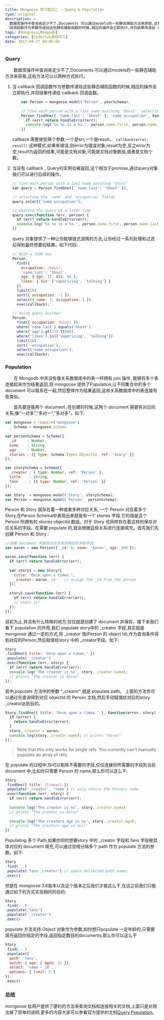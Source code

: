 ```yaml
---
title: Mongoose 学习笔记二 — Query & Population
type: original
description: >-
  数据库操作中查询肯定少不了,Documents 可以通过models的一些静态辅助方法来获取,这些方法可以以两种方式执行。1. 当 callback
  回调函数作为参数传递给这些静态辅助函数的时候,相应的操作会立即执行,并将结果传递给 callback 回调函数。
tags: [Mongoose,Mongodb]
categories: [nodeclub源码学习]
date: 2017-04-27 00:06:04
---
```


### Query

　　数据库操作中查询肯定少不了,Documents 可以通过models的一些静态辅助方法来获取,这些方法可以以两种方式执行。

1. 当 callback 回调函数作为参数传递给这些静态辅助函数的时候,相应的操作会立即执行,并将结果传递给 callback 回调函数。

    ```javascript
        var Person = mongoose.model('Person', yourSchema);
        
        // find each person with a last name matching 'Ghost', selecting the `name` and `occupation` fields
        Person.findOne({ 'name.last': 'Ghost' }, 'name occupation', function (err, person) {
          if (err) return handleError(err);
          console.log('%s %s is a %s.', person.name.first, person.name.last, person.occupation) // Space Ghost is a talk show host.
        })
    ```
    
    callback 需要接受两个参数,一个是err,一个是result。`` callback(error, result)`` 这种模式,如果有错误,则error为错误对象,result为空,反之error为空,result为返回的结果,可能是文档对象,可能是文档对象数组,或者是文档个数。
    
2. 当没有 callback , Query的实例会被返回,这个相当于promise,通过query对象我们可以进行后续的操作。
    
    ```javascript
    // find each person with a last name matching 'Ghost'
    var query = Person.findOne({ 'name.last': 'Ghost' });
    
    // selecting the `name` and `occupation` fields
    query.select('name occupation');
    
    // execute the query at a later time
    query.exec(function (err, person) {
      if (err) return handleError(err);
      console.log('%s %s is a %s.', person.name.first, person.name.last, person.occupation) // Space Ghost is a talk show host.
    })
    ```
    query 对象提供了一种让你能够链式调用的方法,让你经过一系列处理和过滤后得到最终想要的结果。如下代码:
    
    ```javascript
    // With a JSON doc
    Person.
      find({
        occupation: /host/,
        'name.last': 'Ghost',
        age: { $gt: 17, $lt: 66 },
        likes: { $in: ['vaporizing', 'talking'] }
      }).
      limit(10).
      sort({ occupation: -1 }).
      select({ name: 1, occupation: 1 }).
      exec(callback);
      
    // Using query builder
    Person.
      find({ occupation: /host/ }).
      where('name.last').equals('Ghost').
      where('age').gt(17).lt(66).
      where('likes').in(['vaporizing', 'talking']).
      limit(10).
      sort('-occupation').
      select('name occupation').
      exec(callback);
    ```

### Population

　　在 Mongodb 中并没有像关系数据库中的表一样拥有 join 操作, 能够将多个表连接起来作为结果返回,但 mongoose 提供了Population,让不同集合中的多个 document 可以联系在一起,然后整体作为结果返回,这和关系数据库中的表连接有些类似。

　　首先要连接两个 document ,在创建的时候,这两个 document 需要有对应的关系,像"一对多","多对一","多对多"。如下:

```javascript
var mongoose = require('mongoose')
  , Schema = mongoose.Schema
  
var personSchema = Schema({
  _id     : Number,
  name    : String,
  age     : Number,
  stories : [{ type: Schema.Types.ObjectId, ref: 'Story' }]
});

var storySchema = Schema({
  _creator : { type: Number, ref: 'Person' },
  title    : String,
  fans     : [{ type: Number, ref: 'Person' }]
});

var Story  = mongoose.model('Story', storySchema);
var Person = mongoose.model('Person', personSchema);

```

Person 和 Story 就存在着一种或者多种对应关系, 一个 Person 对应着多个 Story,在Person Schema中表现出来就是有一个 stories 字段,它的值是这个 Person 所拥有的 stories objectId 数组。对于 Story 也同样存在着这样的保存对应关系的字段。在需要 populate 时,就会根据这些关系进行连接填充。首先我们先创建 Person 和 Story :
 
 ```javascript
 //创建 document 并保存对应关系到相应的字段中去。
 var aaron = new Person({ _id: 0, name: 'Aaron', age: 100 });
 
 aaron.save(function (err) {
   if (err) return handleError(err);
   
   var story1 = new Story({
     title: "Once upon a timex.",
     _creator: aaron._id    // assign the _id from the person
   });
   
   story1.save(function (err) {
     if (err) return handleError(err);
     // thats it!
   });
 });
 ```
 
 目前为止,并没有什么特殊的地方,仅仅就是创建了 document 并保存。接下来我们看下 population 的作用,我们 populate story中的 _creator 字段,其实就是 mongoose 通过一定的方式,将 _creator 值(Person 的 object Id),作为查询条件得到对应的Person,然后赋值给story 中的 _creator字段。如下:
 
 ```javascript
 Story
 .findOne({ title: 'Once upon a timex.' })
 .populate('_creator')
 .exec(function (err, story) {
   if (err) return handleError(err);
   console.log('The creator is %s', story._creator.name);
   // prints "The creator is Aaron"
 });
 ```
 其中,populate 方法中的参数 "_creator" 就是 populate path。 上面的方法你可以通过先查询得到对应 objectId 的 Person 文档,然后手动赋值给对应的story _creator达到目的。
 
 ```javascript
 Story.findOne({ title: 'Once upon a timex.' }, function(error, story) {
   if (error) {
     return handleError(error);
   }
   story._creator = aaron;
   console.log(story._creator.name); // prints "Aaron"
 });
 ```
 
 > Note that this only works for single refs. You currently can't manually populate an array of refs.
 
在 populate 的过程中,你可以剔除不需要的字段,仅仅连接你所需要的字段到当前 document 中,比如你只需要 Person 的 name,那么你可以这么干:

```javascript
Story
.findOne({ title: /timex/i })
.populate('_creator', 'name') // only return the Persons name
.exec(function (err, story) {
  if (err) return handleError(err);
  
  console.log('The creator is %s', story._creator.name);
  // prints "The creator is Aaron"
  
  console.log('The creators age is %s', story._creator.age);
  // prints "The creators age is null'
})
```

Populating 多个 Path,如果你同时想要story 中的 _creator 字段和 fans 字段被具体对应的 document 填充,可以通过空格分隔多个 path 作为 populate 方法的参数。如下:

```javascript
Story
.find(...)
.populate('fans _creator') // space delimited path names
.exec()
```

但是在 mongoose 3.6版本以及这个版本之后我们才能这么干,在这之前我们只能通过如下的方式实现相同的目的:
 
 ```javascript
 Story
 .find(...)
 .populate('fans')
 .populate('_creator')
 .exec()
 ```
 
populate 方法支持 Object 对象作为参数,如你想只populate 一定年龄的,只需要填充返回你指定的字段,返回指定数目的documents,那么你可以这么干

```javascript
Story
.find(...)
.populate({
  path: 'fans',
  match: { age: { $gte: 21 }},
  select: 'name -_id',
  options: { limit: 5 }
})
.exec()
```


### 总结

mongoose 给用户提供了便利的方法来查询文档和连接相关的文档,上面只是对用法做了简单的说明,更多的内容大家可以参看官方提供的文档[Query](http://mongoosejs.com/docs/queries.html),[Population](http://mongoosejs.com/docs/populate.html)。